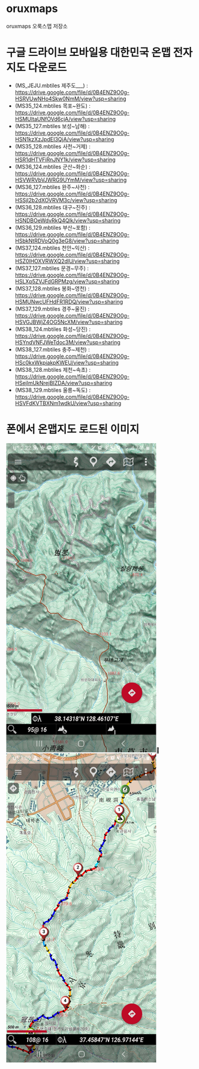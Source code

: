 # oruxmaps
oruxmaps 오룩스맵 저장소

# 구글 드라이브 모바일용 대한민국 온맵 전자지도 다운로드
- (MS_JEJU.mbtiles  제주도___) : https://drive.google.com/file/d/0B4ENZ9O0g-HSRVUwNHo4Skw0NmM/view?usp=sharing
- (MS35_124.mbtiles 목포~완도) : https://drive.google.com/file/d/0B4ENZ9O0g-HSMUltaUNfOVd6cjA/view?usp=sharing
- (MS35_127.mbtiles 보성~남해) : https://drive.google.com/file/d/0B4ENZ9O0g-HSN1kzXzJpdEI3QjA/view?usp=sharing
- (MS35_128.mbtiles 사천~거제) : https://drive.google.com/file/d/0B4ENZ9O0g-HSR1dHTVFiRnJNY1k/view?usp=sharing
- (MS36_124.mbtiles 군산~화순) : https://drive.google.com/file/d/0B4ENZ9O0g-HSVWRVbVJWRG9UYmM/view?usp=sharing
- (MS36_127.mbtiles 완주~사천) : https://drive.google.com/file/d/0B4ENZ9O0g-HSSjI2b2dXOVRVM3c/view?usp=sharing
- (MS36_128.mbtiles 대구~진주) : https://drive.google.com/file/d/0B4ENZ9O0g-HSNDBOeWdvRkQ4Qlk/view?usp=sharing
- (MS36_129.mbtiles 부산~포함) : https://drive.google.com/file/d/0B4ENZ9O0g-HSbkNtRDVoQ0g3eG8/view?usp=sharing
- (MS37_124.mbtiles 천안~익산) : https://drive.google.com/file/d/0B4ENZ9O0g-HSZ0lHOXVRWXQ2dlU/view?usp=sharing
- (MS37_127.mbtiles 문경~무주) : https://drive.google.com/file/d/0B4ENZ9O0g-HSLXp5ZVJFdGRPMzg/view?usp=sharing
- (MS37_128.mbtiles 봉화~영천) : https://drive.google.com/file/d/0B4ENZ9O0g-HSMUNwcUFHdFR1RDQ/view?usp=sharing
- (MS37_129.mbtiles 경주~울진) : https://drive.google.com/file/d/0B4ENZ9O0g-HSVGJBWjZ4OG5NcXM/view?usp=sharing
- (MS38_124.mbtiles 화성~당진) : https://drive.google.com/file/d/0B4ENZ9O0g-HSYndVNFJWeTdoc3M/view?usp=sharing
- (MS38_127.mbtiles 충주~제천) : https://drive.google.com/file/d/0B4ENZ9O0g-HSc0kxWkpiakpKWEU/view?usp=sharing
- (MS38_128.mbtiles 제천~속초) : https://drive.google.com/file/d/0B4ENZ9O0g-HSejlmUkNrejBIZDA/view?usp=sharing
- (MS38_129.mbtiles 울릉~독도) : https://drive.google.com/file/d/0B4ENZ9O0g-HSVFdKVTBXNm1wdkU/view?usp=sharing

# 폰에서 온맵지도 로드된 이미지
<img src="오룩스맵1.jpg" width="400" height="822">:ski:<img src="오룩스맵2.jpg" width="400" height="822">
